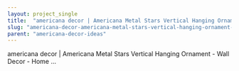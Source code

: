 ```yaml
---
layout: project_single
title:  "americana decor | Americana Metal Stars Vertical Hanging Ornament - Wall Decor - Home ..."
slug: "americana-decor-americana-metal-stars-vertical-hanging-ornament-wall-decor-home"
parent: "americana-decor-ideas"
---
```

americana decor | Americana Metal Stars Vertical Hanging Ornament - Wall Decor - Home ...